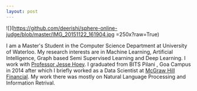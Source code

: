 ```yaml
---
layout: post
---
```



![](https://github.com/deerishi/sphere-online-judge/blob/master/IMG_20151122_161904.jpg =250x?raw=True)

I am a Master's Student in the Computer Science Department at University of Waterloo. My research interests are in Machine Learning, Artificial Intelligence, Graph based Semi Supervised Learning and Deep Learning.  I work with [Professor Jesse Hoey](https://cs.uwaterloo.ca/~jhoey/). 
I graduated from BITS Pilani , Goa Campus in 2014 after which I briefly worked as a Data Scientist at [McGraw Hill Financial](https://www.spcapitaliq.com/). My work there was mostly on Natural Language Processing and Information Retrival.



